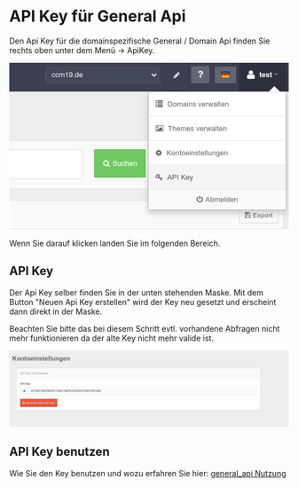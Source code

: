 # API Key für General Api

Den Api Key für die domainspezifische General / Domain Api finden Sie rechts oben unter dem Menü -> ApiKey.

![menuapikey](../assets/menuapikey.png)

Wenn Sie darauf klicken landen Sie im folgenden Bereich.

## API Key 

Der Api Key selber finden Sie in der unten stehenden Maske. Mit dem Button "Neuen Api Key erstellen" wird der Key neu gesetzt und erscheint dann direkt in der Maske.

Beachten Sie bitte das bei diesem Schritt evtl. vorhandene Abfragen nicht mehr funktionieren da der alte Key nicht mehr valide ist.

![screenshot-2020.12.17-13_59_55-1608209995197](../assets/screenshot-2020.12.17-13_59_55-1608209995197.jpg)



## API Key benutzen

Wie Sie den Key benutzen und wozu erfahren Sie hier: [general_api Nutzung](general_api.md) 